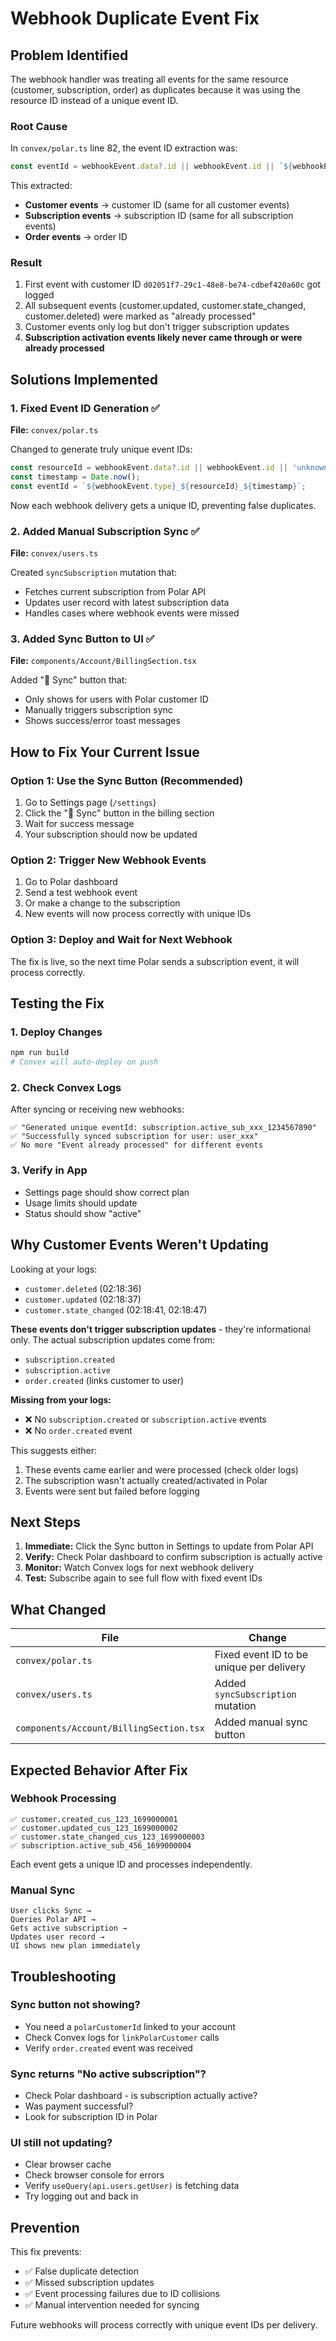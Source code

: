 # Webhook Duplicate Event Fix

## Problem Identified

The webhook handler was treating all events for the same resource (customer, subscription, order) as duplicates because it was using the resource ID instead of a unique event ID.

### Root Cause

In `convex/polar.ts` line 82, the event ID extraction was:
```typescript
const eventId = webhookEvent.data?.id || webhookEvent.id || `${webhookEvent.type}_${Date.now()}`;
```

This extracted:
- **Customer events** → customer ID (same for all customer events)
- **Subscription events** → subscription ID (same for all subscription events)
- **Order events** → order ID

### Result
1. First event with customer ID `d02051f7-29c1-48e8-be74-cdbef420a60c` got logged
2. All subsequent events (customer.updated, customer.state_changed, customer.deleted) were marked as "already processed"
3. Customer events only log but don't trigger subscription updates
4. **Subscription activation events likely never came through or were already processed**

## Solutions Implemented

### 1. Fixed Event ID Generation ✅

**File:** `convex/polar.ts`

Changed to generate truly unique event IDs:
```typescript
const resourceId = webhookEvent.data?.id || webhookEvent.id || 'unknown';
const timestamp = Date.now();
const eventId = `${webhookEvent.type}_${resourceId}_${timestamp}`;
```

Now each webhook delivery gets a unique ID, preventing false duplicates.

### 2. Added Manual Subscription Sync ✅

**File:** `convex/users.ts`

Created `syncSubscription` mutation that:
- Fetches current subscription from Polar API
- Updates user record with latest subscription data
- Handles cases where webhook events were missed

### 3. Added Sync Button to UI ✅

**File:** `components/Account/BillingSection.tsx`

Added "🔄 Sync" button that:
- Only shows for users with Polar customer ID
- Manually triggers subscription sync
- Shows success/error toast messages

## How to Fix Your Current Issue

### Option 1: Use the Sync Button (Recommended)

1. Go to Settings page (`/settings`)
2. Click the "🔄 Sync" button in the billing section
3. Wait for success message
4. Your subscription should now be updated

### Option 2: Trigger New Webhook Events

1. Go to Polar dashboard
2. Send a test webhook event
3. Or make a change to the subscription
4. New events will now process correctly with unique IDs

### Option 3: Deploy and Wait for Next Webhook

The fix is live, so the next time Polar sends a subscription event, it will process correctly.

## Testing the Fix

### 1. Deploy Changes
```bash
npm run build
# Convex will auto-deploy on push
```

### 2. Check Convex Logs
After syncing or receiving new webhooks:
```
✅ "Generated unique eventId: subscription.active_sub_xxx_1234567890"
✅ "Successfully synced subscription for user: user_xxx"
✅ No more "Event already processed" for different events
```

### 3. Verify in App
- Settings page should show correct plan
- Usage limits should update
- Status should show "active"

## Why Customer Events Weren't Updating

Looking at your logs:
- `customer.deleted` (02:18:36)
- `customer.updated` (02:18:37)
- `customer.state_changed` (02:18:41, 02:18:47)

**These events don't trigger subscription updates** - they're informational only. The actual subscription updates come from:
- `subscription.created`
- `subscription.active`
- `order.created` (links customer to user)

**Missing from your logs:**
- ❌ No `subscription.created` or `subscription.active` events
- ❌ No `order.created` event

This suggests either:
1. These events came earlier and were processed (check older logs)
2. The subscription wasn't actually created/activated in Polar
3. Events were sent but failed before logging

## Next Steps

1. **Immediate:** Click the Sync button in Settings to update from Polar API
2. **Verify:** Check Polar dashboard to confirm subscription is actually active
3. **Monitor:** Watch Convex logs for next webhook delivery
4. **Test:** Subscribe again to see full flow with fixed event IDs

## What Changed

| File | Change |
|------|--------|
| `convex/polar.ts` | Fixed event ID to be unique per delivery |
| `convex/users.ts` | Added `syncSubscription` mutation |
| `components/Account/BillingSection.tsx` | Added manual sync button |

## Expected Behavior After Fix

### Webhook Processing
```
✅ customer.created_cus_123_1699000001
✅ customer.updated_cus_123_1699000002
✅ customer.state_changed_cus_123_1699000003
✅ subscription.active_sub_456_1699000004
```

Each event gets a unique ID and processes independently.

### Manual Sync
```
User clicks Sync → 
Queries Polar API → 
Gets active subscription → 
Updates user record → 
UI shows new plan immediately
```

## Troubleshooting

### Sync button not showing?
- You need a `polarCustomerId` linked to your account
- Check Convex logs for `linkPolarCustomer` calls
- Verify `order.created` event was received

### Sync returns "No active subscription"?
- Check Polar dashboard - is subscription actually active?
- Was payment successful?
- Look for subscription ID in Polar

### UI still not updating?
- Clear browser cache
- Check browser console for errors
- Verify `useQuery(api.users.getUser)` is fetching data
- Try logging out and back in

## Prevention

This fix prevents:
- ✅ False duplicate detection
- ✅ Missed subscription updates
- ✅ Event processing failures due to ID collisions
- ✅ Manual intervention needed for syncing

Future webhooks will process correctly with unique event IDs per delivery.

